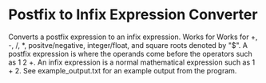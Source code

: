 # Postfix to Infix Expression Converter
Converts a postfix expression to an infix expression. Works for Works for +, -, /, *, positve/negative, integer/float, and square roots denoted by "$". A postfix expression is where the operands come before the operators such as 1 2 +. An infix expression is a normal mathematical expression such as 1 + 2. See example_output.txt for an example output from the program.
